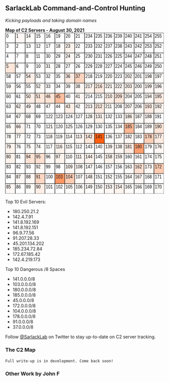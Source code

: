 ## SarlackLab Command-and-Control Hunting
_Kicking payloads and taking domain names_


**Map of C2 Servers - August 30, 2021**
<img src=https://github.com/Abjuri5t/SarlackLab/blob/main/2021-Maps/TEST_2021-August-31.jpg height=512>

Top 10 Evil Servers:
 - 180.250.21.2
 - 142.4.7.91
 - 141.8.192.169
 - 141.8.192.151
 - 96.9.77.56
 - 91.207.28.33
 - 45.201.134.202
 - 185.234.72.84
 - 172.67.185.42
 - 142.4.219.173

Top 10 Dangerous /8 Spaces
 - 141.0.0.0/8
 - 103.0.0.0/8
 - 180.0.0.0/8
 - 185.0.0.0/8
 - 45.0.0.0/8
 - 172.0.0.0/8
 - 104.0.0.0/8
 - 178.0.0.0/8
 - 91.0.0.0/8
 - 37.0.0.0/8

Follow [@SarlackLab](https://twitter.com/SarlackLab) on Twitter to stay up-to-date on C2 server tracking.


### The C2 Map
`Full write-up is in development. Come back soon!`


### Other Work by John F
